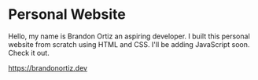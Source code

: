 # Personal Website

Hello, my name is Brandon Ortiz an aspiring developer. I built this personal website from scratch using HTML and CSS. I'll be adding JavaScript soon. Check it out.

https://brandonortiz.dev